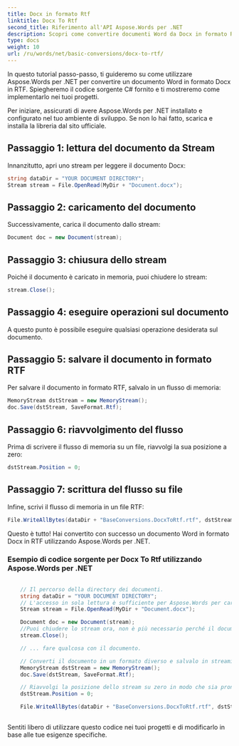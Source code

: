 ```yaml
---
title: Docx in formato Rtf
linktitle: Docx To Rtf
second_title: Riferimento all'API Aspose.Words per .NET
description: Scopri come convertire documenti Word da Docx in formato RTF utilizzando Aspose.Words per .NET. Tutorial passo passo con codice sorgente di esempio.
type: docs
weight: 10
url: /ru/words/net/basic-conversions/docx-to-rtf/
---
```


In questo tutorial passo-passo, ti guideremo su come utilizzare Aspose.Words per .NET per convertire un documento Word in formato Docx in RTF. Spiegheremo il codice sorgente C# fornito e ti mostreremo come implementarlo nei tuoi progetti.

Per iniziare, assicurati di avere Aspose.Words per .NET installato e configurato nel tuo ambiente di sviluppo. Se non lo hai fatto, scarica e installa la libreria dal sito ufficiale.

## Passaggio 1: lettura del documento da Stream

Innanzitutto, apri uno stream per leggere il documento Docx:

```csharp
string dataDir = "YOUR DOCUMENT DIRECTORY";
Stream stream = File.OpenRead(MyDir + "Document.docx");
```

## Passaggio 2: caricamento del documento

Successivamente, carica il documento dallo stream:

```csharp
Document doc = new Document(stream);
```

## Passaggio 3: chiusura dello stream

Poiché il documento è caricato in memoria, puoi chiudere lo stream:

```csharp
stream.Close();
```

## Passaggio 4: eseguire operazioni sul documento

A questo punto è possibile eseguire qualsiasi operazione desiderata sul documento.

## Passaggio 5: salvare il documento in formato RTF

Per salvare il documento in formato RTF, salvalo in un flusso di memoria:

```csharp
MemoryStream dstStream = new MemoryStream();
doc.Save(dstStream, SaveFormat.Rtf);
```

## Passaggio 6: riavvolgimento del flusso

Prima di scrivere il flusso di memoria su un file, riavvolgi la sua posizione a zero:

```csharp
dstStream.Position = 0;
```

## Passaggio 7: scrittura del flusso su file

Infine, scrivi il flusso di memoria in un file RTF:

```csharp
File.WriteAllBytes(dataDir + "BaseConversions.DocxToRtf.rtf", dstStream.ToArray());
```

Questo è tutto! Hai convertito con successo un documento Word in formato Docx in RTF utilizzando Aspose.Words per .NET.

### Esempio di codice sorgente per Docx To Rtf utilizzando Aspose.Words per .NET

```csharp

	// Il percorso della directory dei documenti.
	string dataDir = "YOUR DOCUMENT DIRECTORY";
	// L'accesso in sola lettura è sufficiente per Aspose.Words per caricare un documento.
	Stream stream = File.OpenRead(MyDir + "Document.docx");

	Document doc = new Document(stream);
	//Puoi chiudere lo stream ora, non è più necessario perché il documento è in memoria.
	stream.Close();

	// ... fare qualcosa con il documento.

	// Converti il documento in un formato diverso e salvalo in streaming.
	MemoryStream dstStream = new MemoryStream();
	doc.Save(dstStream, SaveFormat.Rtf);

	// Riavvolgi la posizione dello stream su zero in modo che sia pronta per il prossimo lettore.
	dstStream.Position = 0;

	File.WriteAllBytes(dataDir + "BaseConversions.DocxToRtf.rtf", dstStream.ToArray());
	
```

Sentiti libero di utilizzare questo codice nei tuoi progetti e di modificarlo in base alle tue esigenze specifiche.